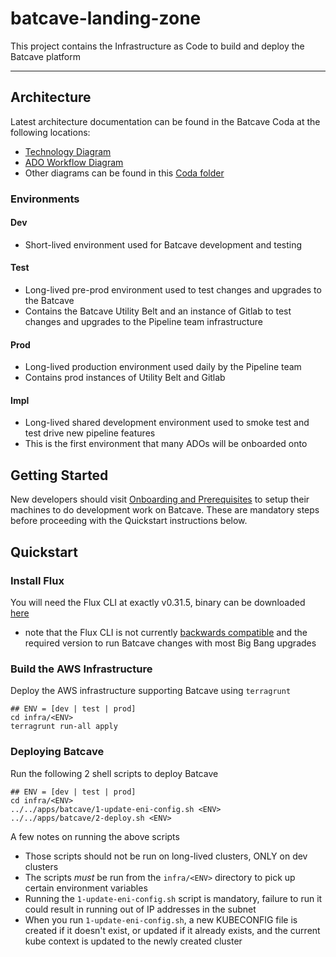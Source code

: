 # batcave-landing-zone

This project contains the Infrastructure as Code to build and deploy the Batcave platform

___
## Architecture
Latest architecture documentation can be found in the Batcave Coda at the following locations:
- [Technology Diagram](https://coda.io/d/batCAVE-Team-1-Gotham-Infrastructure_dBNMCvHi11e/Technology-Diagram_su4ja#_luFA6)
- [ADO Workflow Diagram](https://coda.io/d/batCAVE-Team-1-Gotham-Infrastructure_dBNMCvHi11e/ADO-Workflow-Diagram_su2aF#_luYmr)
- Other diagrams can be found in this [Coda folder](https://coda.io/d/batCAVE-Team-1-Gotham-Infrastructure_dBNMCvHi11e/Documentation_suOqF#_luVeH)
### Environments
#### Dev
- Short-lived environment used for Batcave development and testing
#### Test
- Long-lived pre-prod environment used to test changes and upgrades to the Batcave
- Contains the Batcave Utility Belt and an instance of Gitlab to test changes and upgrades to the Pipeline team infrastructure
#### Prod
- Long-lived production environment used daily by the Pipeline team
- Contains prod instances of Utility Belt and Gitlab
#### Impl
- Long-lived shared development environment used to smoke test and test drive new pipeline features
- This is the first environment that many ADOs will be onboarded onto

## Getting Started
New developers should visit [Onboarding and Prerequisites](docs/onboarding/Onboarding-and-Prerequisites.md) to setup their machines to do development work on Batcave. These are mandatory steps before proceeding with the Quickstart instructions below.

## Quickstart
### Install Flux
You will need the Flux CLI at exactly v0.31.5, binary can be downloaded [here](https://github.com/fluxcd/flux2/releases/tag/v0.31.5)
- note that the Flux CLI is not currently [backwards compatible](https://fluxcd.io/docs/migration/timetable/) and the required version to run Batcave changes with most Big Bang upgrades

### Build the AWS Infrastructure
Deploy the AWS infrastructure supporting Batcave using `terragrunt`
```shell
## ENV = [dev | test | prod]
cd infra/<ENV>
terragrunt run-all apply
```

### Deploying Batcave
Run the following 2 shell scripts to deploy Batcave
```shell
## ENV = [dev | test | prod]
cd infra/<ENV>
../../apps/batcave/1-update-eni-config.sh <ENV>
../../apps/batcave/2-deploy.sh <ENV>
```

A few notes on running the above scripts
- Those scripts should not be run on long-lived clusters, ONLY on dev clusters
- The scripts *must* be run from the `infra/<ENV>` directory to pick up certain environment variables
- Running the `1-update-eni-config.sh` script is mandatory, failure to run it could result in running out of IP addresses in the subnet
- When you run `1-update-eni-config.sh`, a new KUBECONFIG file is created if it doesn't exist, or updated if it already exists, and the current kube context is updated to the newly created cluster 
